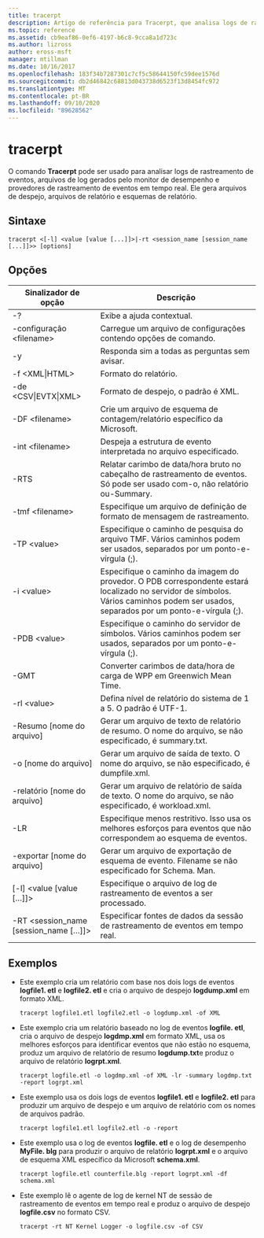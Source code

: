```yaml
---
title: tracerpt
description: Artigo de referência para Tracerpt, que analisa logs de rastreamento de eventos, arquivos de log gerados pelo monitor de desempenho e provedores de rastreamento de eventos em tempo real.
ms.topic: reference
ms.assetid: cb9eaf86-0ef6-4197-b6c8-9cca8a1d723c
ms.author: lizross
author: eross-msft
manager: mtillman
ms.date: 10/16/2017
ms.openlocfilehash: 183f34b7287301c7cf5c58644150fc59dee1576d
ms.sourcegitcommit: db2d46842c68813d043738d6523f13d8454fc972
ms.translationtype: MT
ms.contentlocale: pt-BR
ms.lasthandoff: 09/10/2020
ms.locfileid: "89628562"
---
```

# <a name="tracerpt"></a>tracerpt

O comando **Tracerpt** pode ser usado para analisar logs de rastreamento de eventos, arquivos de log gerados pelo monitor de desempenho e provedores de rastreamento de eventos em tempo real. Ele gera arquivos de despejo, arquivos de relatório e esquemas de relatório.

## <a name="syntax"></a>Sintaxe

```
tracerpt <[-l] <value [value [...]]>|-rt <session_name [session_name [...]]>> [options]
```

## <a name="options"></a>Opções

|              Sinalizador de opção               |                                                                    Descrição                                                                    |
|----------------------------------------|---------------------------------------------------------------------------------------------------------------------------------------------------|
|                   -?                   |                                                         Exibe a ajuda contextual.                                                          |
|          -configuração \<filename>           |                                                 Carregue um arquivo de configurações contendo opções de comando.                                                  |
|                   -y                   |                                                  Responda sim a todas as perguntas sem avisar.                                                   |
|            -f \<XML\|HTML>             |                                                                  Formato do relatório.                                                                   |
|         -de \<CSV\|EVTX\|XML>          |                                                         Formato de despejo, o padrão é XML.                                                          |
|            -DF \<filename>             |                                            Crie um arquivo de esquema de contagem/relatório específico da Microsoft.                                            |
|            -int \<filename>            |                                            Despeja a estrutura de evento interpretada no arquivo especificado.                                            |
|                  -RTS                  |                        Relatar carimbo de data/hora bruto no cabeçalho de rastreamento de eventos. Só pode ser usado com-o, não relatório ou-Summary.                         |
|            -tmf \<filename>            |                                                  Especifique um arquivo de definição de formato de mensagem de rastreamento.                                                  |
|              -TP \<value>              |                            Especifique o caminho de pesquisa do arquivo TMF. Vários caminhos podem ser usados, separados por um ponto-e-vírgula (;).                            |
|              -i \<value>               | Especifique o caminho da imagem do provedor. O PDB correspondente estará localizado no servidor de símbolos. Vários caminhos podem ser usados, separados por um ponto-e-vírgula (;). |
|             -PDB \<value>              |                             Especifique o caminho do servidor de símbolos. Vários caminhos podem ser usados, separados por um ponto-e-vírgula (;).                             |
|                  -GMT                  |                                              Converter carimbos de data/hora de carga de WPP em Greenwich Mean Time.                                               |
|              -rl \<value>              |                                               Defina nível de relatório do sistema de 1 a 5. O padrão é UTF-1.                                               |
|          -Resumo [nome do arquivo]           |                                  Gerar um arquivo de texto de relatório de resumo. O nome do arquivo, se não especificado, é summary.txt.                                   |
|             -o [nome do arquivo]              |                                      Gerar um arquivo de saída de texto. O nome do arquivo, se não especificado, é dumpfile.xml.                                      |
|           -relatório [nome do arquivo]           |                                  Gerar um arquivo de relatório de saída de texto. O nome do arquivo, se não especificado, é workload.xml.                                   |
|                  -LR                   |                        Especifique menos restritivo. Isso usa os melhores esforços para eventos que não correspondem ao esquema de eventos.                         |
|           -exportar [nome do arquivo]           |                                  Gerar um arquivo de exportação de esquema de evento. Filename se não especificado for Schema. Man.                                   |
|       [-l] \<value [value […]]>        |                                                   Especifique o arquivo de log de rastreamento de eventos a ser processado.                                                    |
| -RT \<session_name [session_name […]]> |                                                Especificar fontes de dados da sessão de rastreamento de eventos em tempo real.                                                |

## <a name="examples"></a>Exemplos

- Este exemplo cria um relatório com base nos dois logs de eventos **logfile1. etl** e **logfile2. etl** e cria o arquivo de despejo **logdump.xml** em formato XML.
  ```
  tracerpt logfile1.etl logfile2.etl -o logdump.xml -of XML
  ```
- Este exemplo cria um relatório baseado no log de eventos **logfile. etl**, cria o arquivo de despejo **logdmp.xml** em formato XML, usa os melhores esforços para identificar eventos que não estão no esquema, produz um arquivo de relatório de resumo **logdump.txt**e produz o arquivo de relatório **logrpt.xml**.
  ```
  tracerpt logfile.etl -o logdmp.xml -of XML -lr -summary logdmp.txt -report logrpt.xml
  ```
- Este exemplo usa os dois logs de eventos **logfile1. etl** e **logfile2. etl** para produzir um arquivo de despejo e um arquivo de relatório com os nomes de arquivos padrão.
  ```
  tracerpt logfile1.etl logfile2.etl -o -report
  ```
- Este exemplo usa o log de eventos **logfile. etl** e o log de desempenho **MyFile. blg** para produzir o arquivo de relatório **logrpt.xml** e o arquivo de esquema XML específico da Microsoft **schema.xml**.
  ```
  tracerpt logfile.etl counterfile.blg -report logrpt.xml -df schema.xml
  ```
- Este exemplo lê o agente de log de kernel NT de sessão de rastreamento de eventos em tempo real e produz o arquivo de despejo **logfile.csv** no formato CSV.
  ```
  tracerpt -rt NT Kernel Logger -o logfile.csv -of CSV
  ```
